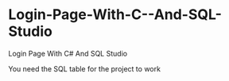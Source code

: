 # Login-Page-With-C--And-SQL-Studio
Login Page With C# And SQL Studio

You need the SQL table for the project to work
